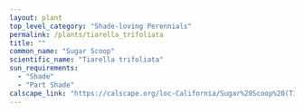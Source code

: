 ```yaml
---
layout: plant                                                              
top_level_category: "Shade-loving Perennials"
permalink: /plants/tiarella_trifoliata
title: ""
common_name: "Sugar Scoop"
scientific_name: "Tiarella trifoliata"
sun_requirements:
  - "Shade"
  - "Part Shade"
calscape_link: "https://calscape.org/loc-California/Sugar%20Scoop%20(Tiarella%20trifoliata)"
---
```



